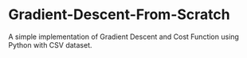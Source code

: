 # Gradient-Descent-From-Scratch
A simple implementation of Gradient Descent and Cost Function using Python with CSV dataset.
